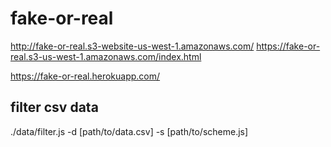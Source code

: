 # fake-or-real

http://fake-or-real.s3-website-us-west-1.amazonaws.com/
https://fake-or-real.s3-us-west-1.amazonaws.com/index.html

https://fake-or-real.herokuapp.com/

## filter csv data
./data/filter.js -d [path/to/data.csv] -s [path/to/scheme.js]